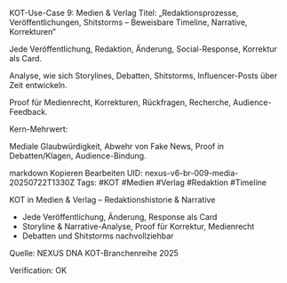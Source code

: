 KOT-Use-Case 9: Medien & Verlag
Titel: „Redaktionsprozesse, Veröffentlichungen, Shitstorms – Beweisbare Timeline, Narrative, Korrekturen“

Jede Veröffentlichung, Redaktion, Änderung, Social-Response, Korrektur als Card.

Analyse, wie sich Storylines, Debatten, Shitstorms, Influencer-Posts über Zeit entwickeln.

Proof für Medienrecht, Korrekturen, Rückfragen, Recherche, Audience-Feedback.

Kern-Mehrwert:

Mediale Glaubwürdigkeit, Abwehr von Fake News, Proof in Debatten/Klagen, Audience-Bindung.

markdown
Kopieren
Bearbeiten
UID: nexus-v6-br-009-media-20250722T1330Z
Tags: #KOT #Medien #Verlag #Redaktion #Timeline

KOT in Medien & Verlag – Redaktionshistorie & Narrative

- Jede Veröffentlichung, Änderung, Response als Card
- Storyline & Narrative-Analyse, Proof für Korrektur, Medienrecht
- Debatten und Shitstorms nachvollziehbar

Quelle: NEXUS DNA KOT-Branchenreihe 2025

Verification: OK